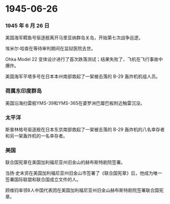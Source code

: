 # 1945-06-26

### 1945 年 6 月 26 日

美国海军鳕鱼号驱逐舰离开马里亚纳群岛关岛，开始第七次战争巡逻。

埃米尔·哈查在等待审判期间在监狱医院去世。

Ohka Model 22
变体设计进行了首次跌落测试；结果失败了，飞机在飞行事故中爆炸。

美国海军平塔多号在日本本州南部救起了一架被击落的 B-29 轰炸机机组人员。

### 荷属东印度群岛

美国沿海扫雷舰YMS-39和YMS-365在婆罗洲巴厘巴板附近触雷沉没。

### 太平洋

斯普林格号驱逐舰在日本东京南部救起了一架被击落的 B-29
轰炸机的八名幸存者和另一架轰炸机的一名幸存者。

### 美国

联合国宪章在美国加利福尼亚州旧金山的赫布斯特剧院签署。

当扬·史末资在美国加利福尼亚州旧金山市签署了《联合国宪章》后，他成为唯一签署国际联盟和联合国成立文件的人。

顾维钧率领8人中国代表团在美国加利福尼亚州旧金山赫布斯特剧院签署联合国宪章。